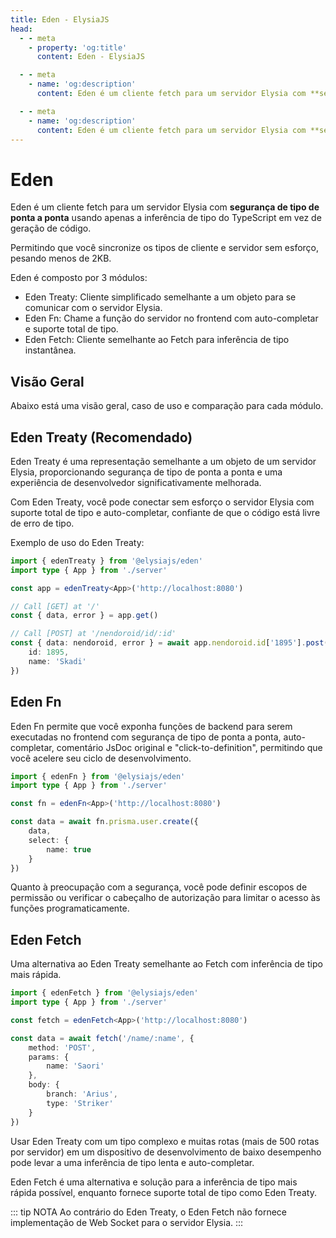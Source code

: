 ```yaml
---
title: Eden - ElysiaJS
head:
  - - meta
    - property: 'og:title'
      content: Eden - ElysiaJS

  - - meta
    - name: 'og:description'
      content: Eden é um cliente fetch para um servidor Elysia com **segurança de tipo de ponta a ponta** usando apenas a inferência de tipo do TypeScript em vez de geração de código. Permitindo que você sincronize os tipos de cliente e servidor sem esforço. Eden é composto por 3 módulos, "Eden Treaty", um cliente simplificado semelhante a um objeto para se comunicar com o servidor Elysia. "Eden Fn", chama a função do servidor no frontend com auto-completar e suporte total de tipo, e "Eden Fetch", um cliente semelhante ao Fetch para inferência de tipo instantânea.

  - - meta
    - name: 'og:description'
      content: Eden é um cliente fetch para um servidor Elysia com **segurança de tipo de ponta a ponta** usando apenas a inferência de tipo do TypeScript em vez de geração de código. Permitindo que você sincronize os tipos de cliente e servidor sem esforço. Eden é composto por 3 módulos, "Eden Treaty", um cliente simplificado semelhante a um objeto para se comunicar com o servidor Elysia. "Eden Fn", chama a função do servidor no frontend com auto-completar e suporte total de tipo, e "Eden Fetch", um cliente semelhante ao Fetch para inferência de tipo instantânea.
---
```


# Eden
Eden é um cliente fetch para um servidor Elysia com **segurança de tipo de ponta a ponta** usando apenas a inferência de tipo do TypeScript em vez de geração de código.

Permitindo que você sincronize os tipos de cliente e servidor sem esforço, pesando menos de 2KB.

Eden é composto por 3 módulos:
- Eden Treaty: Cliente simplificado semelhante a um objeto para se comunicar com o servidor Elysia.
- Eden Fn: Chame a função do servidor no frontend com auto-completar e suporte total de tipo.
- Eden Fetch: Cliente semelhante ao Fetch para inferência de tipo instantânea.

## Visão Geral
Abaixo está uma visão geral, caso de uso e comparação para cada módulo.

## Eden Treaty (Recomendado)
Eden Treaty é uma representação semelhante a um objeto de um servidor Elysia, proporcionando segurança de tipo de ponta a ponta e uma experiência de desenvolvedor significativamente melhorada.

Com Eden Treaty, você pode conectar sem esforço o servidor Elysia com suporte total de tipo e auto-completar, confiante de que o código está livre de erro de tipo.

Exemplo de uso do Eden Treaty:
```typescript
import { edenTreaty } from '@elysiajs/eden'
import type { App } from './server'

const app = edenTreaty<App>('http://localhost:8080')

// Call [GET] at '/'
const { data, error } = app.get()

// Call [POST] at '/nendoroid/id/:id'
const { data: nendoroid, error } = await app.nendoroid.id['1895'].post({
    id: 1895,
    name: 'Skadi'
})
```

## Eden Fn
Eden Fn permite que você exponha funções de backend para serem executadas no frontend com segurança de tipo de ponta a ponta, auto-completar, comentário JsDoc original e "click-to-definition", permitindo que você acelere seu ciclo de desenvolvimento.

```typescript
import { edenFn } from '@elysiajs/eden'
import type { App } from './server'

const fn = edenFn<App>('http://localhost:8080')

const data = await fn.prisma.user.create({
    data,
    select: {
        name: true
    }
})
```

Quanto à preocupação com a segurança, você pode definir escopos de permissão ou verificar o cabeçalho de autorização para limitar o acesso às funções programaticamente.

## Eden Fetch
Uma alternativa ao Eden Treaty semelhante ao Fetch com inferência de tipo mais rápida.

```typescript
import { edenFetch } from '@elysiajs/eden'
import type { App } from './server'

const fetch = edenFetch<App>('http://localhost:8080')

const data = await fetch('/name/:name', {
    method: 'POST',
    params: {
        name: 'Saori'
    },
    body: {
        branch: 'Arius',
        type: 'Striker'
    }
})
```

Usar Eden Treaty com um tipo complexo e muitas rotas (mais de 500 rotas por servidor) em um dispositivo de desenvolvimento de baixo desempenho pode levar a uma inferência de tipo lenta e auto-completar.

Eden Fetch é uma alternativa e solução para a inferência de tipo mais rápida possível, enquanto fornece suporte total de tipo como Eden Treaty.

::: tip NOTA
Ao contrário do Eden Treaty, o Eden Fetch não fornece implementação de Web Socket para o servidor Elysia.
:::
